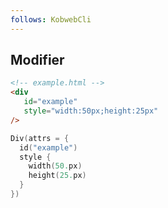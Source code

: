 ```yaml
---
follows: KobwebCli
---
```


## Modifier

```html
<!-- example.html -->
<div
   id="example"
   style="width:50px;height:25px"
/>
```

```kotlin
Div(attrs = {
  id("example")
  style {
    width(50.px)
    height(25.px)
  }
})
```
